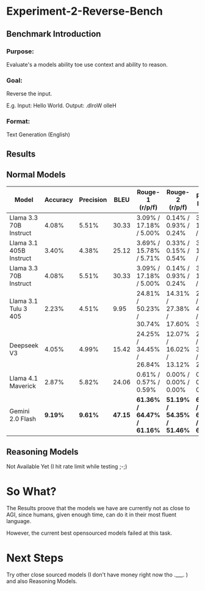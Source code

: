 # Experiment-2-Reverse-Bench

## Benchmark Introduction

### Purpose:

Evaluate's a models ability toe use context and ability to reason.

### Goal:

Reverse the input.

E.g. Input: Hello World. Output: .dlroW olleH

### Format:

Text Generation (English)

## Results


## Normal Models
| Model                  | Accuracy  | Precision | BLEU   | Rouge-1 (r/p/f)          | Rouge-2 (r/p/f)          | Rouge-l (r/p/f)          |
|------------------------|-----------|-----------|--------|--------------------------|--------------------------|--------------------------|
| Llama 3.3 70B Instruct | 4.08%     | 5.51%     | 30.33  | 3.09% / 17.18% / 5.00%   | 0.14% / 0.93% / 0.24%    | 3.03% / 16.87% / 4.91%   |
| Llama 3.1 405B Instruct| 3.40%     | 4.38%     | 25.12  | 3.69% / 15.78% / 5.71%   | 0.33% / 0.15% / 0.54%    | 3.58% / 15.44% / 5.54%   |
| Llama 3.3 70B Instruct | 4.08%     | 5.51%     | 30.33  | 3.09% / 17.18% / 5.00%   | 0.14% / 0.93% / 0.24%    | 3.03% / 16.87% / 4.91%   |
| Llama 3.1 Tulu 3 405   | 2.23%     | 4.51%     | 9.95   | 24.81% / 50.23% / 30.74% | 14.31% / 27.38% / 17.60% | 24.22% / 49.23% / 30.01% |
| Deepseek V3            | 4.05%     | 4.99%     | 15.42  | 24.25% / 34.45% / 26.84% | 12.07% / 16.02% / 13.12% | 23.29% / 33.09% / 25.76% |
| Llama 4.1 Maverick     | 2.87%     | 5.82%     | 24.06  | 0.61% / 0.57% / 0.59%    | 0.00% / 0.00% / 0.00%    | 0.56% / 0.51% / 0.53%    |
| Gemini 2.0 Flash       | **9.19%** | **9.61%** | **47.15** | **61.36% / 64.47% / 61.16%** | **51.19% / 54.35% / 51.46%** | **61.13% / 64.33% / 61.00%** |




## Reasoning Models

Not Available Yet (I hit rate limit while testing ;-;)

# So What?

The Results proove that the models we have are currently not as close to AGI, since humans, given enough time, can do it in their most fluent language.

However, the current best opensourced models failed at this task.

# Next Steps

Try other close sourced models (I don't have money right now tho .___. ) and also Reasoning Models.
